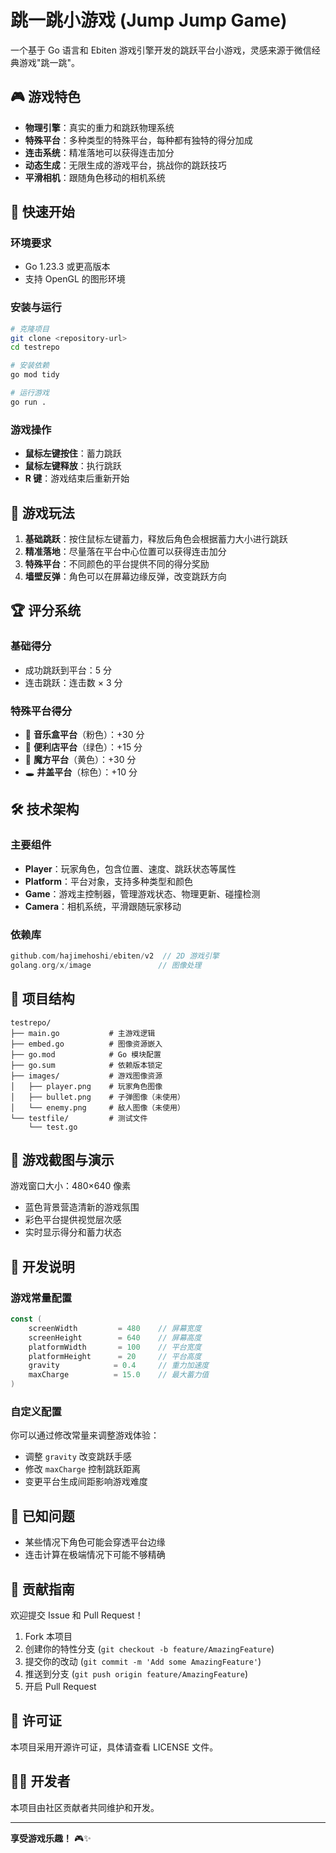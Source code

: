 # 跳一跳小游戏 (Jump Jump Game)

一个基于 Go 语言和 Ebiten 游戏引擎开发的跳跃平台小游戏，灵感来源于微信经典游戏"跳一跳"。

## 🎮 游戏特色

- **物理引擎**：真实的重力和跳跃物理系统
- **特殊平台**：多种类型的特殊平台，每种都有独特的得分加成
- **连击系统**：精准落地可以获得连击加分
- **动态生成**：无限生成的游戏平台，挑战你的跳跃技巧
- **平滑相机**：跟随角色移动的相机系统

## 🚀 快速开始

### 环境要求

- Go 1.23.3 或更高版本
- 支持 OpenGL 的图形环境

### 安装与运行

```bash
# 克隆项目
git clone <repository-url>
cd testrepo

# 安装依赖
go mod tidy

# 运行游戏
go run .
```

### 游戏操作

- **鼠标左键按住**：蓄力跳跃
- **鼠标左键释放**：执行跳跃
- **R 键**：游戏结束后重新开始

## 🎯 游戏玩法

1. **基础跳跃**：按住鼠标左键蓄力，释放后角色会根据蓄力大小进行跳跃
2. **精准落地**：尽量落在平台中心位置可以获得连击加分
3. **特殊平台**：不同颜色的平台提供不同的得分奖励
4. **墙壁反弹**：角色可以在屏幕边缘反弹，改变跳跃方向

## 🏆 评分系统

### 基础得分
- 成功跳跃到平台：5 分
- 连击跳跃：连击数 × 3 分

### 特殊平台得分
- 🎵 **音乐盒平台**（粉色）：+30 分
- 🏪 **便利店平台**（绿色）：+15 分
- 🎲 **魔方平台**（黄色）：+30 分
- 🕳️ **井盖平台**（棕色）：+10 分

## 🛠️ 技术架构

### 主要组件

- **Player**：玩家角色，包含位置、速度、跳跃状态等属性
- **Platform**：平台对象，支持多种类型和颜色
- **Game**：游戏主控制器，管理游戏状态、物理更新、碰撞检测
- **Camera**：相机系统，平滑跟随玩家移动

### 依赖库

```go
github.com/hajimehoshi/ebiten/v2  // 2D 游戏引擎
golang.org/x/image               // 图像处理
```

## 📁 项目结构

```
testrepo/
├── main.go           # 主游戏逻辑
├── embed.go          # 图像资源嵌入
├── go.mod            # Go 模块配置
├── go.sum            # 依赖版本锁定
├── images/           # 游戏图像资源
│   ├── player.png    # 玩家角色图像
│   ├── bullet.png    # 子弹图像（未使用）
│   └── enemy.png     # 敌人图像（未使用）
└── testfile/         # 测试文件
    └── test.go
```

## 🎨 游戏截图与演示

游戏窗口大小：480×640 像素
- 蓝色背景营造清新的游戏氛围
- 彩色平台提供视觉层次感
- 实时显示得分和蓄力状态

## 🔧 开发说明

### 游戏常量配置

```go
const (
    screenWidth         = 480    // 屏幕宽度
    screenHeight        = 640    // 屏幕高度
    platformWidth       = 100    // 平台宽度
    platformHeight      = 20     // 平台高度
    gravity            = 0.4     // 重力加速度
    maxCharge          = 15.0    // 最大蓄力值
)
```

### 自定义配置

你可以通过修改常量来调整游戏体验：
- 调整 `gravity` 改变跳跃手感
- 修改 `maxCharge` 控制跳跃距离
- 变更平台生成间距影响游戏难度

## 🐛 已知问题

- 某些情况下角色可能会穿透平台边缘
- 连击计算在极端情况下可能不够精确

## 🤝 贡献指南

欢迎提交 Issue 和 Pull Request！

1. Fork 本项目
2. 创建你的特性分支 (`git checkout -b feature/AmazingFeature`)
3. 提交你的改动 (`git commit -m 'Add some AmazingFeature'`)
4. 推送到分支 (`git push origin feature/AmazingFeature`)
5. 开启 Pull Request

## 📄 许可证

本项目采用开源许可证，具体请查看 LICENSE 文件。

## 👨‍💻 开发者

本项目由社区贡献者共同维护和开发。

---

**享受游戏乐趣！** 🎮✨